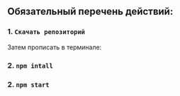 ## Обязательный перечень действий:

### 1. `Скачать репозиторий`

Затем прописать в терминале:

### 2. `npm intall`

### 2. `npm start`